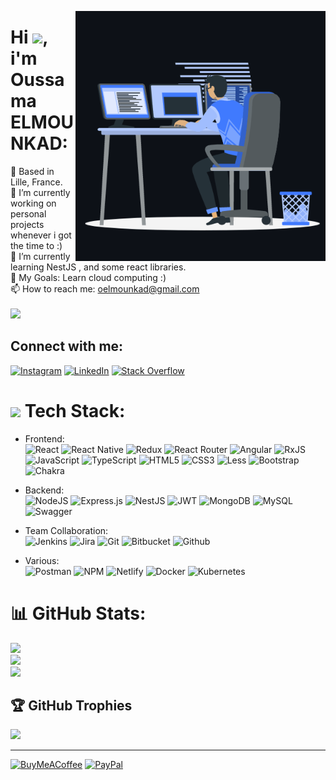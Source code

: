 <p><img align="right" src="https://github.com/Oelmounkad/Oelmounkad/blob/main/img/gif.gif" alt="oelmounkad" width="400px" /></p>

# Hi <img src = "https://raw.githubusercontent.com/MartinHeinz/MartinHeinz/master/wave.gif" width = 30px>, i'm Oussama ELMOUNKAD:

📍 Based in Lille, France. <br>🔭 I’m currently working on personal projects whenever i got the time to :)<br>🌱 I’m currently learning NestJS , and some react libraries.<br>🥅 My Goals: Learn cloud computing :)<br>📫 How to reach me: oelmounkad@gmail.com<br><br>
[![](https://visitcount.itsvg.in/api?id=oelmounkad&icon=0&color=0)](https://visitcount.itsvg.in)

## Connect with me:
[![Instagram](https://img.shields.io/badge/Instagram-%23E4405F.svg?logo=Instagram&logoColor=white)](https://instagram.com/oelmounkad) [![LinkedIn](https://img.shields.io/badge/LinkedIn-%230077B5.svg?logo=linkedin&logoColor=white)](https://linkedin.com/in/oussamaelmounkad) [![Stack Overflow](https://img.shields.io/badge/-Stackoverflow-FE7A16?logo=stack-overflow&logoColor=white)](https://stackoverflow.com/users/8324862) 

# <img src = "https://media2.giphy.com/media/QssGEmpkyEOhBCb7e1/giphy.gif?cid=ecf05e47a0n3gi1bfqntqmob8g9aid1oyj2wr3ds3mg700bl&rid=giphy.gif" width = 32px> Tech Stack:

+ Frontend: <br>
![React](https://img.shields.io/badge/react-%2320232a.svg?style=flat-square&logo=react&logoColor=%2361DAFB) ![React Native](https://img.shields.io/badge/react_native-%2320232a.svg?style=flat-square&logo=react&logoColor=%2361DAFB) ![Redux](https://img.shields.io/badge/redux-%23593d88.svg?style=flat-square&logo=redux&logoColor=white) ![React Router](https://img.shields.io/badge/React_Router-CA4245?style=flat-square&logo=react-router&logoColor=white)
![Angular](https://img.shields.io/badge/angular-%23DD0031.svg?style=flat-square&logo=angular&logoColor=white) ![RxJS](https://img.shields.io/badge/rxjs-%23B7178C.svg?style=flat-square&logo=reactivex&logoColor=white)![JavaScript](https://img.shields.io/badge/javascript-%23323330.svg?style=flat-square&logo=javascript&logoColor=%23F7DF1E) ![TypeScript](https://img.shields.io/badge/typescript-%23007ACC.svg?style=flat-square&logo=typescript&logoColor=white) ![HTML5](https://img.shields.io/badge/html5-%23E34F26.svg?style=flat-square&logo=html5&logoColor=white) ![CSS3](https://img.shields.io/badge/css3-%231572B6.svg?style=flat-square&logo=css3&logoColor=white) ![Less](https://img.shields.io/badge/less-2B4C80?style=flat-square&logo=less&logoColor=white)  ![Bootstrap](https://img.shields.io/badge/bootstrap-%23563D7C.svg?style=flat-square&logo=bootstrap&logoColor=white) ![Chakra](https://img.shields.io/badge/chakra-%234ED1C5.svg?style=flat-square&logo=chakraui&logoColor=white)
  
+ Backend: <br>
![NodeJS](https://img.shields.io/badge/node.js-6DA55F?style=flat-square&logo=node.js&logoColor=white) ![Express.js](https://img.shields.io/badge/express.js-%23404d59.svg?style=flat-square&logo=express&logoColor=%2361DAFB)
![NestJS](https://img.shields.io/badge/nestjs-%23E0234E.svg?style=flat-square&logo=nestjs&logoColor=white) 
![JWT](https://img.shields.io/badge/JWT-black?style=flat-square&logo=JSON%20web%20tokens) ![MongoDB](https://img.shields.io/badge/MongoDB-%234ea94b.svg?style=flat-square&logo=mongodb&logoColor=white) ![MySQL](https://img.shields.io/badge/mysql-%2300f.svg?style=flat-square&logo=mysql&logoColor=white)
![Swagger](https://img.shields.io/badge/-Swagger-%23Clojure?style=flat-square&logo=swagger&logoColor=white)
+ Team Collaboration: <br>
![Jenkins](https://img.shields.io/badge/jenkins-%232C5263.svg?style=flat-square&logo=jenkins&logoColor=white) ![Jira](https://img.shields.io/badge/jira-%230A0FFF.svg?style=flat-square&logo=jira&logoColor=white)
![Git](https://img.shields.io/badge/git-%FF6C37.svg?style=flat-square&logo=git&logoColor=white)
![Bitbucket](https://img.shields.io/badge/bitbucket-%23326ce5.svg?style=flat-square&logo=bitbucket&logoColor=white)
![Github](https://img.shields.io/badge/github-%23000000.svg?style=flat-square&logo=github&logoColor=white)
+ Various: <br>
![Postman](https://img.shields.io/badge/Postman-FF6C37?style=flat-square&logo=postman&logoColor=white)
![NPM](https://img.shields.io/badge/NPM-%23000000.svg?style=flat-square&logo=npm&logoColor=white)
![Netlify](https://img.shields.io/badge/netlify-%23000000.svg?style=flat-square&logo=netlify&logoColor=#00C7B7)
![Docker](https://img.shields.io/badge/docker-%230db7ed.svg?style=flat-square&logo=docker&logoColor=white) ![Kubernetes](https://img.shields.io/badge/kubernetes-%23326ce5.svg?style=flat-square&logo=kubernetes&logoColor=white)   
 
# 📊 GitHub Stats:
![](https://github-readme-stats.vercel.app/api?username=oelmounkad&theme=dark&hide_border=false&include_all_commits=true&count_private=true)<br/>
![](https://github-readme-streak-stats.herokuapp.com/?user=oelmounkad&theme=dark&hide_border=false)<br/>
![](https://github-readme-stats.vercel.app/api/top-langs/?username=oelmounkad&theme=dark&hide_border=false&include_all_commits=true&count_private=true&layout=compact)

## 🏆 GitHub Trophies
![](https://github-profile-trophy.vercel.app/?username=oelmounkad&theme=onedark&no-frame=false&no-bg=true&margin-w=4)

---
  [![BuyMeACoffee](https://img.shields.io/badge/Buy%20Me%20a%20Coffee-ffdd00?style=for-the-badge&logo=buy-me-a-coffee&logoColor=black)](https://buymeacoffee.com/oelmounkad) [![PayPal](https://img.shields.io/badge/PayPal-00457C?style=for-the-badge&logo=paypal&logoColor=white)](https://paypal.me/oelmounkad) 
